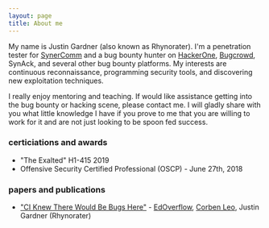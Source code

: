 ```yaml
---
layout: page
title: About me
---
```


My name is Justin Gardner (also known as Rhynorater). I'm a penetration tester for [SynerComm](https://synercomm.com) and a bug bounty hunter on [HackerOne](https://hackerone.com/rhynorater), [Bugcrowd](https://hackerone.com/rhynorater), SynAck, and several other bug bounty platforms. My interests are continuous reconnaissance, programming security tools, and discovering new exploitation techniques. 

I really enjoy mentoring and teaching. If would like assistance getting into the bug bounty or hacking scene, please contact me. I will gladly share with you what little knowledge I have if you prove to me that you are willing to work for it and are not just looking to be spoon fed success. 

### certiciations and awards
 - "The Exalted" H1-415 2019
 - Offensive Security Certified Professional (OSCP) - June 27th, 2018


### papers and publications
 - ["CI Knew There Would Be Bugs Here"](https://edoverflow.com/2019/ci-knew-there-would-be-bugs-here/) - [EdOverflow](https://edoverflow.com), [Corben Leo](https://www.corben.io), Justin Gardner (Rhynorater)

 


